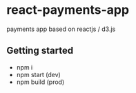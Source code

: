 # react-payments-app
payments app based on reactjs / d3.js

## Getting started

* npm i
* npm start (dev)
* npm build (prod)
